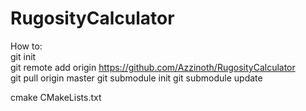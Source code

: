RugosityCalculator
=====

How to:<br />
git init<br />
git remote add origin https://github.com/Azzinoth/RugosityCalculator<br />
git pull origin master
git submodule init
git submodule update

cmake CMakeLists.txt